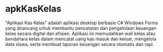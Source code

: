 # apkKasKelas
"Aplikasi Kas Kelas" adalah aplikasi desktop berbasis C# Windows Forms yang dirancang untuk membantu pencatatan dan pengelolaan keuangan kelas secara digital dan efisien. Aplikasi ini memudahkan wali kelas atau bendahara kelas dalam mencatat uang kas masuk dan keluar, mengelola data siswa, serta membuat laporan keuangan secara otomatis dan rapi.
